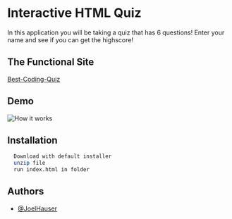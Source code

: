 # Interactive HTML Quiz
In this application you will be taking a quiz that has 6 questions! Enter your name and see if you can get the highscore!


## The Functional Site

[Best-Coding-Quiz](https://joelhauser.github.io/Best-Coding-Quiz/)


## Demo

![How it works](https://github.com/JoelHauser/Best-Coding-Quiz/blob/main/demo/Welcome.gif)


## Installation



```bash
  Download with default installer
  unzip file
  run index.html in folder
```
    
## Authors

- [@JoelHauser](https://www.github.com/JoelHauser)